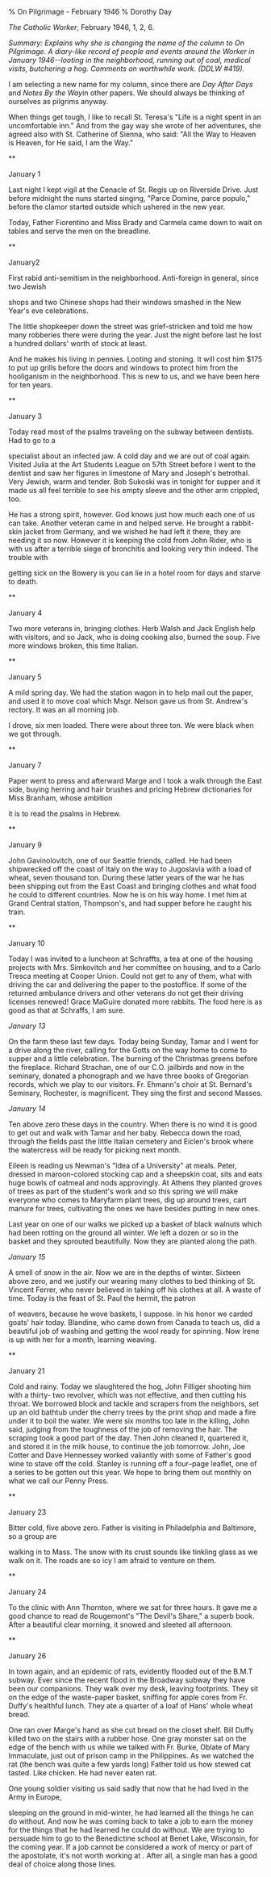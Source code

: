 % On Pilgrimage - February 1946
% Dorothy Day

*The Catholic Worker*, February 1946, 1, 2, 6.

*Summary: Explains why she is changing the name of the column to *On
Pilg*rimage. A diary-like record of people and events around the Worker
in January 1946--looting in the neighborhood, running out of coal,
medical visits, butchering a hog. Comments on worthwhile work. (DDLW
\#419).*

I am selecting a new name for my column, since there are *Day After
Days* and *Notes By the Way*in other papers. We should always be
thinking of ourselves as pilgrims anyway.

When things get tough, I like to recall St. Teresa's "Life is a night
spent in an uncomfortable inn." And from the gay way she wrote of her
adventures, she agreed also with St. Catherine of Sienna, who said: "All
the Way to Heaven is Heaven, for He said, I am the Way."

**

January 1

Last night I kept vigil at the Cenacle of St. Regis up on Riverside
Drive. Just before midnight the nuns started singing, "Parce Domine,
parce populo," before the clamor started outside which ushered in the
new year.

Today, Father Fiorentino and Miss Brady and Carmela came down to wait on
tables and serve the men on the breadline.

**

January2

First rabid anti-semitism in the neighborhood. Anti-foreign in general,
since two Jewish

shops and two Chinese shops had their windows smashed in the New Year's
eve celebrations.

The little shopkeeper down the street was grief-stricken and told me how
many robberies there were during the year. Just the night before last he
lost a hundred dollars' worth of stock at least.

And he makes his living in pennies. Looting and stoning. It will cost
him \$175 to put up grills before the doors and windows to protect him
from the hooliganism in the neighborhood. This is new to us, and we have
been here for ten years.

**

January 3

Today read most of the psalms traveling on the subway between dentists.
Had to go to a

specialist about an infected jaw. A cold day and we are out of coal
again. Visited Julia at the Art Students League on 57th Street before I
went to the dentist and saw her figures in limestone of Mary and
Joseph's betrothal. Very Jewish, warm and tender. Bob Sukoski was in
tonight for supper and it made us all feel terrible to see his empty
sleeve and the other arm crippled, too.

He has a strong spirit, however. God knows just how much each one of us
can take. Another veteran came in and helped serve. He brought a
rabbit-skin jacket from Germany, and we wished he had left it there,
they are needing it so now. However it is keeping the cold from John
Rider, who is with us after a terrible siege of bronchitis and looking
very thin indeed. The trouble with

getting sick on the Bowery is you can lie in a hotel room for days and
starve to death.

**

January 4

Two more veterans in, bringing clothes. Herb Walsh and Jack English help
with visitors, and so Jack, who is doing cooking also, burned the soup.
Five more windows broken, this time Italian.

**

January 5

A mild spring day. We had the station wagon in to help mail out the
paper, and used it to move coal which Msgr. Nelson gave us from St.
Andrew's rectory. It was an all morning job.

I drove, six men loaded. There were about three ton. We were black when
we got through.

**

January 7

Paper went to press and afterward Marge and I took a walk through the
East side, buying herring and hair brushes and pricing Hebrew
dictionaries for Miss Branham, whose ambition

it is to read the psalms in Hebrew.

**

January 9

John Gavinolovitch, one of our Seattle friends, called. He had been
shipwrecked off the coast of Italy on the way to Jugoslavia with a load
of wheat, seven thousand ton. During these latter years of the war he
has been shipping out from the East Coast and bringing clothes and what
food he could to different countries. Now he is on his way home. I met
him at Grand Central station, Thompson's, and had supper before he
caught his train.

**

January 10

Today I was invited to a luncheon at Schraffts, a tea at one of the
housing projects with Mrs. Simkovitch and her committee on housing, and
to a Carlo Tresca meeting at Cooper Union. Could not get to any of them,
what with driving the car and delivering the paper to the postoffice. If
some of the returned ambulance drivers and other veterans do not get
their driving licenses renewed! Grace MaGuire donated more rabbits. The
food here is as good as that at Schraffs, I am sure.

*January 13*

On the farm these last few days. Today being Sunday, Tamar and I went
for a drive along the river, calling for the Gotts on the way home to
come to supper and a little celebration. The burning of the Christmas
greens before the fireplace. Richard Strachan, one of our C.O. jailbirds
and now in the seminary, donated a phonograph and we have three books of
Gregorian records, which we play to our visitors. Fr. Ehmann's choir at
St. Bernard's Seminary, Rochester, is magnificent. They sing the first
and second Masses.

*January 14*

Ten above zero these days in the country. When there is no wind it is
good to get out and walk with Tamar and her baby. Rebecca down the road,
through the fields past the little Italian cemetery and Eiclen's brook
where the watercress will be ready for picking next month.

Eileen is reading us Newman's "Idea of a University" at meals. Peter,
dressed in maroon-colored stocking cap and a sheepskin coat, sits and
eats huge bowls of oatmeal and nods approvingly. At Athens they planted
groves of trees as part of the student's work and so this spring we will
make everyone who comes to Maryfarm plant trees, dig up around trees,
cart manure for trees, cultivating the ones we have besides putting in
new ones.

Last year on one of our walks we picked up a basket of black walnuts
which had been rotting on the ground all winter. We left a dozen or so
in the basket and they sprouted beautifully. Now they are planted along
the path.

*January 15*

A smell of snow in the air. Now we are in the depths of winter. Sixteen
above zero, and we justify our wearing many clothes to bed thinking of
St. Vincent Ferrer, who never believed in taking off his clothes at all.
A waste of time. Today is the feast of St. Paul the hermit, the patron

of weavers, because he wove baskets, I suppose. In his honor we carded
goats' hair today. Blandine, who came down from Canada to teach us, did
a beautiful job of washing and getting the wool ready for spinning. Now
Irene is up with her for a month, learning weaving.

**

January 21

Cold and rainy. Today we slaughtered the hog, John Filliger shooting him
with a thirty- two revolver, which was not effective, and then cutting
his throat. We borrowed block and tackle and scrapers from the
neighbors, set up an old bathtub under the cherry trees by the print
shop and made a fire under it to boil the water. We were six months too
late in the killing, John said, judging from the toughness of the job of
removing the hair. The scraping took a good part of the day. Then John
cleaned it, quartered it, and stored it in the milk house, to continue
the job tomorrow. John, Joe Cotter and Dave Hennessey worked valiantly
with some of Father's good wine to stave off the cold. Stanley is
running off a four–page leaflet, one of a series to be gotten out this
year. We hope to bring them out monthly on what we call our Penny Press.

**

January 23

Bitter cold, five above zero. Father is visiting in Philadelphia and
Baltimore, so a group are

walking in to Mass. The snow with its crust sounds like tinkling glass
as we walk on it. The roads are so icy I am afraid to venture on them.

**

January 24

To the clinic with Ann Thornton, where we sat for three hours. It gave
me a good chance to read de Rougemont's "The Devil's Share," a superb
book. After a beautiful clear morning, it snowed and sleeted all
afternoon.

**

January 26

In town again, and an epidemic of rats, evidently flooded out of the
B.M.T subway. Ever since the recent flood in the Broadway subway they
have been our companions. They walk over my desk, leaving footprints.
They sit on the edge of the waste-paper basket, sniffing for apple cores
from Fr. Duffy's healthful lunch. They ate a quarter of a loaf of Hans'
whole wheat bread.

One ran over Marge's hand as she cut bread on the closet shelf. Bill
Duffy killed two on the stairs with a rubber hose. One gray monster sat
on the edge of the bench with us while we talked with Fr. Burke, Oblate
of Mary Immaculate, just out of prison camp in the Philippines. As we
watched the rat (the bench was quite a few yards long) Father told us
how stewed cat tasted. Like chicken. He had never eaten rat.

One young soldier visiting us said sadly that now that he had lived in
the Army in Europe,

sleeping on the ground in mid-winter, he had learned all the things he
can do without. And now he was coming back to take a job to earn the
money for the things that he had learned he could do without. We are
trying to persuade him to go to the Benedictine school at Benet Lake,
Wisconsin, for the coming year. If a job cannot be considered a work of
mercy or part of the apostolate, it's not worth working at . After all,
a single man has a good deal of choice along those lines.
